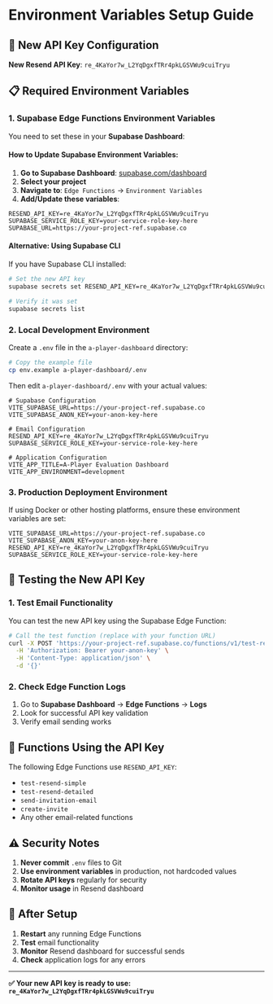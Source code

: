 # Environment Variables Setup Guide

## 🔐 **New API Key Configuration**

**New Resend API Key**: `re_4KaYor7w_L2YqDgxfTRr4pkLGSVWu9cuiTryu`

## 📋 **Required Environment Variables**

### 1. **Supabase Edge Functions Environment Variables**

You need to set these in your **Supabase Dashboard**:

#### **How to Update Supabase Environment Variables:**

1. **Go to Supabase Dashboard**: [supabase.com/dashboard](https://supabase.com/dashboard)
2. **Select your project**
3. **Navigate to**: `Edge Functions` → `Environment Variables`
4. **Add/Update these variables**:

```env
RESEND_API_KEY=re_4KaYor7w_L2YqDgxfTRr4pkLGSVWu9cuiTryu
SUPABASE_SERVICE_ROLE_KEY=your-service-role-key-here
SUPABASE_URL=https://your-project-ref.supabase.co
```

#### **Alternative: Using Supabase CLI**

If you have Supabase CLI installed:

```bash
# Set the new API key
supabase secrets set RESEND_API_KEY=re_4KaYor7w_L2YqDgxfTRr4pkLGSVWu9cuiTryu

# Verify it was set
supabase secrets list
```

### 2. **Local Development Environment**

Create a `.env` file in the `a-player-dashboard` directory:

```bash
# Copy the example file
cp env.example a-player-dashboard/.env
```

Then edit `a-player-dashboard/.env` with your actual values:

```env
# Supabase Configuration
VITE_SUPABASE_URL=https://your-project-ref.supabase.co
VITE_SUPABASE_ANON_KEY=your-anon-key-here

# Email Configuration
RESEND_API_KEY=re_4KaYor7w_L2YqDgxfTRr4pkLGSVWu9cuiTryu
SUPABASE_SERVICE_ROLE_KEY=your-service-role-key-here

# Application Configuration
VITE_APP_TITLE=A-Player Evaluation Dashboard
VITE_APP_ENVIRONMENT=development
```

### 3. **Production Deployment Environment**

If using Docker or other hosting platforms, ensure these environment variables are set:

```env
VITE_SUPABASE_URL=https://your-project-ref.supabase.co
VITE_SUPABASE_ANON_KEY=your-anon-key-here
RESEND_API_KEY=re_4KaYor7w_L2YqDgxfTRr4pkLGSVWu9cuiTryu
SUPABASE_SERVICE_ROLE_KEY=your-service-role-key-here
```

## 🧪 **Testing the New API Key**

### 1. **Test Email Functionality**

You can test the new API key using the Supabase Edge Function:

```bash
# Call the test function (replace with your function URL)
curl -X POST 'https://your-project-ref.supabase.co/functions/v1/test-resend-simple' \
  -H 'Authorization: Bearer your-anon-key' \
  -H 'Content-Type: application/json' \
  -d '{}'
```

### 2. **Check Edge Function Logs**

1. Go to **Supabase Dashboard** → **Edge Functions** → **Logs**
2. Look for successful API key validation
3. Verify email sending works

## 🔄 **Functions Using the API Key**

The following Edge Functions use `RESEND_API_KEY`:

- `test-resend-simple`
- `test-resend-detailed`
- `send-invitation-email`
- `create-invite`
- Any other email-related functions

## ⚠️ **Security Notes**

1. **Never commit** `.env` files to Git
2. **Use environment variables** in production, not hardcoded values
3. **Rotate API keys** regularly for security
4. **Monitor usage** in Resend dashboard

## 🚀 **After Setup**

1. **Restart** any running Edge Functions
2. **Test** email functionality
3. **Monitor** Resend dashboard for successful sends
4. **Check** application logs for any errors

---

**✅ Your new API key is ready to use: `re_4KaYor7w_L2YqDgxfTRr4pkLGSVWu9cuiTryu`**
